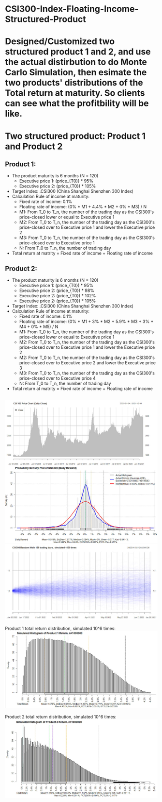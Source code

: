 # CSI300-Index-Floating-Income-Structured-Product
# Designed/Customized two structured product 1 and 2, and use the actual distirbution to do Monte Carlo Simulation, then esimate the two products' distributions of the Total return at maturity. So clients can see what the profitbility will be like. 


# Two structured product: Product 1 and Product 2
## Product 1: 
- The product maturity is 6 months (N = 120) 
	- Executive price 1: (price_{T0}) * 95%
	- Executive price 2: (price_{T0}) * 105%
- Target Index: .CSI300 (China Shanghai Shenzhen 300 Index)
- Calculation Rule of income at maturity: 
	- Fixed rate of income: 0.1%
	- Floating rate of income: (0% * M1 + 4.4% * M2 + 0% * M3) / N
	- M1: From T_0 to T_n, the number of the trading day as the CSI300's price-closed lower or equal to Executive price 1
	- M2: From T_0 to T_n, the number of the trading day as the CSI300's price-closed over to Executive price 1 and lower the Executive price 2
	- M3: From T_0 to T_n, the number of the trading day as the CSI300's price-closed over to Executive price 1
	- N: From T_0 to T_n, the number of trading day
- Total return at matrity = Fixed rate of income + Floating rate of income
    
## Product 2: 
- The product maturity is 6 months (N = 120) 
	- Executive price 1: (price_{T0}) * 95%
	- Executive price 2: (price_{T0}) * 98%
	- Executive price 2: (price_{T0}) * 102%
	- Executive price 2: (price_{T0}) * 105%
- Target Index: .CSI300 (China Shanghai Shenzhen 300 Index)
- Calculation Rule of income at maturity: 
	- Fixed rate of income: 0.1%
	- Floating rate of income: (0% * M1 + 3% * M2 + 5.9% * M3 + 3% * M4 + 0% * M5) / N
	- M1: From T_0 to T_n, the number of the trading day as the CSI300's price-closed lower or equal to Executive price 1
	- M2: From T_0 to T_n, the number of the trading day as the CSI300's price-closed over to Executive price 1 and lower the Executive price 2
	- M2: From T_0 to T_n, the number of the trading day as the CSI300's price-closed over to Executive price 2 and lower the Executive price 3
	- M3: From T_0 to T_n, the number of the trading day as the CSI300's price-closed over to Executive price 4
	- N: From T_0 to T_n, the number of trading day
- Total return at matrity = Fixed rate of income + Floating rate of income
      
##  
![alt text](https://github.com/tomZpeng/CSI300-Index-Floating-Income-Structured-Product/blob/main/Pictures/CSI300.jpg?raw=ture)
![alt text](https://github.com/tomZpeng/CSI300-Index-Floating-Income-Structured-Product/blob/main/Pictures/random_walk.jpg?raw=ture)
<br />
<br /> Product 1 total return distribution, simulated 10^6 times: 
![alt text](https://github.com/tomZpeng/CSI300-Index-Floating-Income-Structured-Product/blob/main/Pictures/Product1.jpg?raw=ture)
<br />
<br /> Product 2 total return distribution, simulated 10^6 times: 
![alt text](https://github.com/tomZpeng/CSI300-Index-Floating-Income-Structured-Product/blob/main/Pictures/Product2.jpg?raw=ture)
